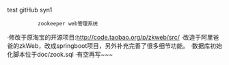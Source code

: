 test gitHub syn1

              zookeeper web管理系统
·修改于原淘宝的开源项目:http://code.taobao.org/p/zkweb/src/
·改造于阿里爸爸的zkWeb，改成springboot项目，另外补充完善了很多细节功能。
·数据库初始化脚本位于doc/zook.sql
·有空再写~~~